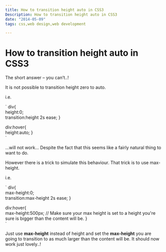 ```yaml
---
title: How to transition height auto in CSS3
Description: How to transition height auto in CSS3
date: "2014-05-09"
tags: css,web design,web development

---
```


# How to transition height auto in CSS3

The short answer – you can’t..!

It is not possible to transition height zero to auto.

i.e.

`
div{  
    height:0;  
    transition:height 2s ease;
}  

div:hover{  
    height:auto;
}  
`

…will not work… Despite the fact that this seems like a fairly natural thing to want to do.

However there is a trick to simulate this behaviour. That trick is to use max-height.

i.e.

` div{  
    max-height:0;  
    transition:max-height 2s ease;
}  

div:hover{  
    max-height:500px; // Make sure your max height is set to a height you're sure is bigger than the content will be.
}  
`

Just use **max-height** instead of height and set the **max-height** you are going to transition to as much larger than the content will be. It should now work just lovely..!
